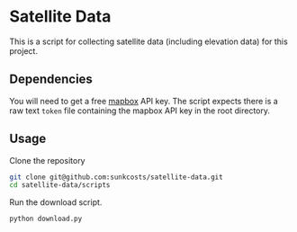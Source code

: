 # Satellite Data

This is a script for collecting satellite data (including elevation data) for this project.

## Dependencies

You will need to get a free [mapbox](https://www.mapbox.com/) API key. The script expects there is a raw text `token` file containing the mapbox API key in the root directory.


## Usage

Clone the repository

```bash
git clone git@github.com:sunkcosts/satellite-data.git
cd satellite-data/scripts
```

Run the download script.

```bash
python download.py
```